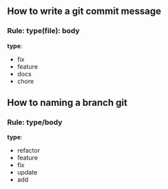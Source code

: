 ## How to write a git commit message

### Rule: type(file): body

**type**:
  - fix
  - feature
  - docs
  - chore
## How to naming a branch git

### Rule: type/body

**type**:
  - refactor
  - feature
  - fix
  - update
  - add
